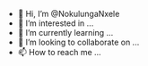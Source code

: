 - 👋 Hi, I’m @NokulungaNxele
- 👀 I’m interested in ...
- 🌱 I’m currently learning ...
- 💞️ I’m looking to collaborate on ...
- 📫 How to reach me ...

<!---
NokulungaNxele/NokulungaNxele is a ✨ special ✨ repository because its `README.md` (this file) appears on your GitHub profile.
You can click the Preview link to take a look at your changes.
--->
